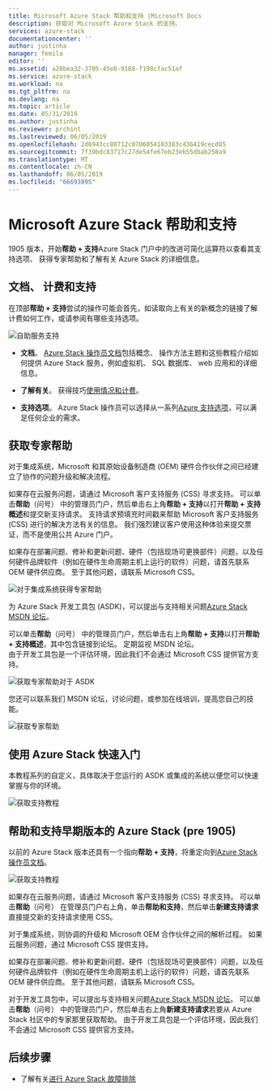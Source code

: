 ```yaml
---
title: Microsoft Azure Stack 帮助和支持 |Microsoft Docs
description: 获取对 Microsoft Azure Stack 的支持。
services: azure-stack
documentationcenter: ''
author: justinha
manager: femila
editor: ''
ms.assetid: a20bea32-3705-45e8-9168-f198cfac51af
ms.service: azure-stack
ms.workload: na
ms.tgt_pltfrm: na
ms.devlang: na
ms.topic: article
ms.date: 05/31/2019
ms.author: justinha
ms.reviewer: prchint
ms.lastreviewed: 06/05/2019
ms.openlocfilehash: 2d6943cc88712c0706054103383c436419cecd85
ms.sourcegitcommit: 7f39bdc83717c27de54fe67eb23eb55dbab258a9
ms.translationtype: MT
ms.contentlocale: zh-CN
ms.lasthandoff: 06/05/2019
ms.locfileid: "66693895"
---
```

# <a name="microsoft-azure-stack-help-and-support"></a>Microsoft Azure Stack 帮助和支持

1905 版本，开始**帮助 + 支持**Azure Stack 门户中的改进可简化运算符以查看其支持选项、 获得专家帮助和了解有关 Azure Stack 的详细信息。 

## <a name="documentation-billing-and-support"></a>文档、 计费和支持

在顶部**帮助 + 支持**尝试的操作可能会首先，如读取向上有关的新概念的链接了解计费如何工作，或请参阅有哪些支持选项。 

![自助服务支持](media/azure-stack-help-and-support/get-support-tiles.png)

- **文档**。 [Azure Stack 操作员文档](index.yml)包括概念、 操作方法主题和这些教程介绍如何提供 Azure Stack 服务，例如虚拟机、 SQL 数据库、 web 应用和的详细信息。 

- **了解有关**。 获得技巧[使用情况和计费](azure-stack-billing-and-chargeback.md)。

- **支持选项**。 Azure Stack 操作员可以选择从一系列[Azure 支持选项](https://aka.ms/azstacksupport)，可以满足任何企业的需求。 

## <a name="get-expert-help"></a>获取专家帮助 

对于集成系统，Microsoft 和其原始设备制造商 (OEM) 硬件合作伙伴之间已经建立了协作的问题升级和解决流程。

如果存在云服务问题，请通过 Microsoft 客户支持服务 (CSS) 寻求支持。 可以单击**帮助**（问号） 中的管理员门户，然后单击右上角**帮助 + 支持**以打开**帮助 + 支持概述**和提交新支持请求。 支持请求预填充时间戳来帮助 Microsoft 客户支持服务 (CSS) 进行的解决方法有关的信息。 我们强烈建议客户使用这种体验来提交票证，而不是使用公共 Azure 门户。 

如果存在部署问题、修补和更新问题、硬件（包括现场可更换部件）问题，以及任何硬件品牌软件（例如在硬件生命周期主机上运行的软件）问题，请首先联系 OEM 硬件供应商。 至于其他问题，请联系 Microsoft CSS。

![对于集成系统获得专家帮助](media/azure-stack-help-and-support/get-support-integrated.png)

为 Azure Stack 开发工具包 (ASDK)，可以提出与支持相关问题[Azure Stack MSDN 论坛](https://social.msdn.microsoft.com/Forums/azure/home?forum=azurestack)。 

可以单击**帮助**（问号） 中的管理员门户，然后单击右上角**帮助 + 支持**以打开**帮助 + 支持概述**，其中包含链接到论坛。 定期监视 MSDN 论坛。  
由于开发工具包是一个评估环境，因此我们不会通过 Microsoft CSS 提供官方支持。

![获取专家帮助对于 ASDK](media/azure-stack-help-and-support/get-support-asdk.png)

您还可以联系我们 MSDN 论坛，讨论问题，或参加在线培训，提高您自己的技能。 

![获取专家帮助](media/azure-stack-help-and-support/get-support-cards.png)


## <a name="get-up-to-speed-with-azure-stack"></a>使用 Azure Stack 快速入门

本教程系列的自定义，具体取决于您运行的 ASDK 或集成的系统以便您可以快速掌握与你的环境。 

![获取支持教程](media/azure-stack-help-and-support/get-support-tutorials.png)

## <a name="help-and-support-for-earlier-releases-azure-stack-pre-1905"></a>帮助和支持早期版本的 Azure Stack (pre 1905)

以前的 Azure Stack 版本还具有一个指向**帮助 + 支持**，将重定向到[Azure Stack 操作员文档](https://aka.ms/adminportaldocs)。

![获取支持教程](media/azure-stack-help-and-support/get-support-previous.png)

如果存在云服务问题，请通过 Microsoft 客户支持服务 (CSS) 寻求支持。 可以单击**帮助**（问号） 在管理员门户右上角，单击**帮助和支持**，然后单击**新建支持请求**直接提交新的支持请求使用 CSS。

对于集成系统，则协调的升级和 Microsoft OEM 合作伙伴之间的解析过程。 如果云服务问题，通过 Microsoft CSS 提供支持。 

如果存在部署问题、修补和更新问题、硬件（包括现场可更换部件）问题，以及任何硬件品牌软件（例如在硬件生命周期主机上运行的软件）问题，请首先联系 OEM 硬件供应商。 至于其他问题，请联系 Microsoft CSS。

对于开发工具包中，可以提出与支持相关问题[Azure Stack MSDN 论坛](https://social.msdn.microsoft.com/Forums/azure/home?forum=azurestack)。 可以单击**帮助**（问号） 中的管理员门户，然后单击右上角**新建支持请求**若要从 Azure Stack 社区中的专家那里获取帮助。
由于开发工具包是一个评估环境，因此我们不会通过 Microsoft CSS 提供官方支持。

## <a name="next-steps"></a>后续步骤
- 了解有关[进行 Azure Stack 故障排除](azure-stack-troubleshooting.md)
